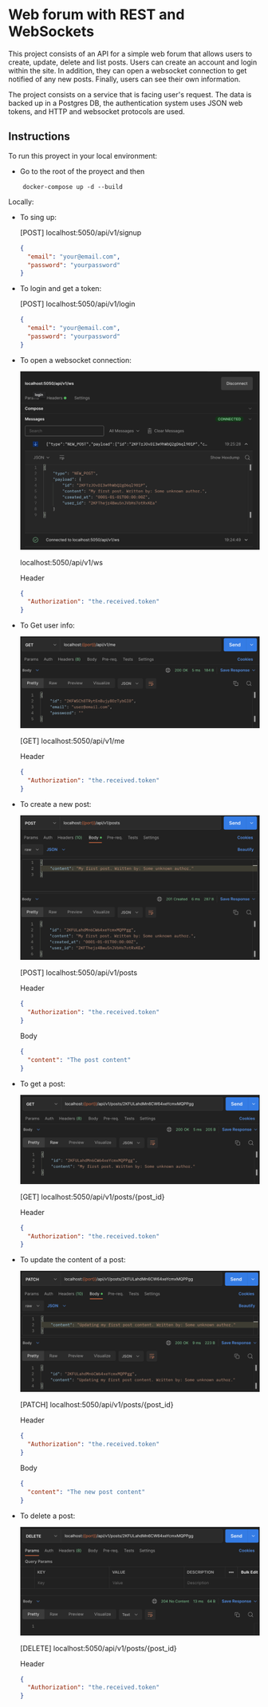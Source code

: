 # Web forum with REST and WebSockets

This project consists of an API for a simple web forum that allows users to
create, update, delete and list posts. Users can create an account and
login within the site. In addition, they can open a websocket connection to
get notified of any new posts. Finally, users can see their own information.

The project consists on a service that is facing user's request. The data is backed
up in a Postgres DB, the authentication system uses JSON web tokens, and HTTP and websocket protocols are used.

## Instructions

To run this proyect in your local environment:

- Go to the root of the proyect and then

```console
    docker-compose up -d --build
```

Locally:

- To sing up:

  [POST] localhost:5050/api/v1/signup

  ```json
  {
    "email": "your@email.com",
    "password": "yourpassword"
  }
  ```

- To login and get a token:

  [POST] localhost:5050/api/v1/login

  ```json
  {
    "email": "your@email.com",
    "password": "yourpassword"
  }
  ```

- To open a websocket connection:

  ![WS](./imgs/websockets.png "websocket connection")

  localhost:5050/api/v1/ws

  Header

  ```json
  {
    "Authorization": "the.received.token"
  }
  ```

- To Get user info:

  ![User info](./imgs/user-info.png "user info")

  [GET] localhost:5050/api/v1/me

  Header

  ```json
  {
    "Authorization": "the.received.token"
  }
  ```

- To create a new post:

  ![Create post](./imgs/create-post.png "create post")

  [POST] localhost:5050/api/v1/posts

  Header

  ```json
  {
    "Authorization": "the.received.token"
  }
  ```

  Body

  ```json
  {
    "content": "The post content"
  }
  ```

- To get a post:

  ![Get post](./imgs/get-post.png "get post")

  [GET] localhost:5050/api/v1/posts/{post_id}

  Header

  ```json
  {
    "Authorization": "the.received.token"
  }
  ```

- To update the content of a post:

  ![Update post](./imgs/update-post.png "update post")

  [PATCH] localhost:5050/api/v1/posts/{post_id}

  Header

  ```json
  {
    "Authorization": "the.received.token"
  }
  ```

  Body

  ```json
  {
    "content": "The new post content"
  }
  ```

- To delete a post:

  ![Delete post](./imgs/delete-post.png "delete post")

  [DELETE] localhost:5050/api/v1/posts/{post_id}

  Header

  ```json
  {
    "Authorization": "the.received.token"
  }
  ```

